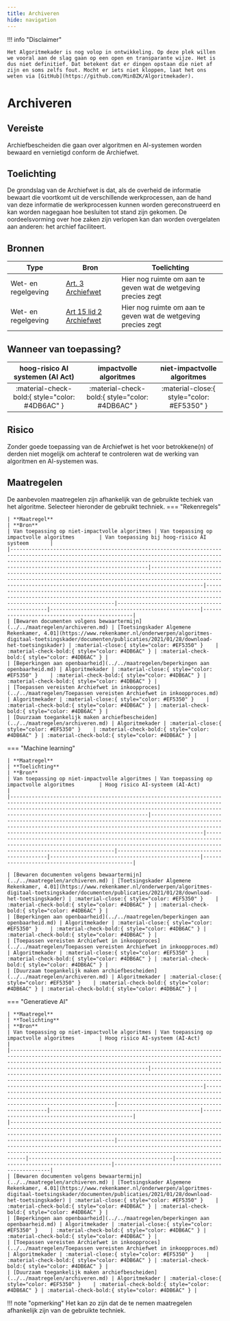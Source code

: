 ```yaml
---
title: Archiveren
hide: navigation
---
```


!!! info "Disclaimer"

    Het Algoritmekader is nog volop in ontwikkeling. Op deze plek willen we vooral aan de slag gaan op een open en transparante wijze. Het is dus niet definitief. Dat betekent dat er dingen opstaan die niet af zijn en soms zelfs fout. Mocht er iets niet kloppen, laat het ons weten via [GitHub](https://github.com/MinBZK/Algoritmekader).

# Archiveren 


## Vereiste
Archiefbescheiden die gaan over algoritmen en AI-systemen worden bewaard en vernietigd conform de Archiefwet.

## Toelichting
De grondslag van de Archiefwet is dat, als de overheid de informatie bewaart die voortkomt uit de verschillende werkprocessen, aan de hand van deze informatie de werkprocessen kunnen worden gereconstrueerd en kan worden nagegaan hoe besluiten tot stand zijn gekomen. De oordeelsvorming over hoe zaken zijn verlopen kan dan worden overgelaten aan anderen: het archief faciliteert. 

## Bronnen

| **Type**            | **Bron**                                                                                                                                                                     | **Toelichting**                                               |
|---------------------|------------------------------------------------------------------------------------------------------------------------------------------------------------------------------|---------------------------------------------------------------|
| Wet- en regelgeving | [Art. 3 Archiefwet](https://wetten.overheid.nl/BWBR0007376/2022-05-01)                                                                                                       | Hier nog ruimte om aan te geven wat de wetgeving precies zegt |
| Wet- en regelgeving | [Art 15 lid 2 Archiefwet](https://wetten.overheid.nl/BWBR0007376/2022-05-01)                                                                                                 | Hier nog ruimte om aan te geven wat de wetgeving precies zegt |

## Wanneer van toepassing?

| **hoog-risico AI systemen (AI Act)** |    **impactvolle algoritmes**    | **niet-impactvolle algoritmes**  |
|:---------------------------------------------------:|:-----------------------------------------------:|:-----------------------------------------------:|
|   :material-check-bold:{ style="color: #4DB6AC" }   | :material-check-bold:{ style="color: #4DB6AC" } | :material-close:{ style="color: #EF5350" } |

## Risico
Zonder goede toepassing van de Archiefwet is het voor betrokkene(n) of derden niet mogelijk om achteraf te controleren wat de werking van algoritmen en AI-systemen was.

## Maatregelen

De aanbevolen maatregelen zijn afhankelijk van de gebruikte techiek van het algoritme. Selecteer hieronder de gebruikt techniek. 
=== "Rekenregels"

    | **Maatregel**                                                                                                                                                                                                                                      | **Bron**                                                                                                                                                                           | Van toepassing op niet-impactvolle algoritmes | Van toepassing op impactvolle algoritmes        | Van toepassing bij hoog-risico AI systeem       |
    |---------------------------------------------------------------------------------------------------------------------------------------------------------------------------------------------------------------------------------------------------------------|-----------------------------------------------------------------------------------------------------------------------------------------------------------------------------------------------------------------------------------|------------------------------------------------------------------------------------------------------------------------------------------------------------------------------------|-----------------------------------------------|-------------------------------------------------|-----------------------------------------------|
    | [Bewaren documenten volgens bewaartermijn](../../maatregelen/archiveren.md) | [Toetsingskader Algemene Rekenkamer, 4.01](https://www.rekenkamer.nl/onderwerpen/algoritmes-digitaal-toetsingskader/documenten/publicaties/2021/01/28/download-het-toetsingskader) | :material-close:{ style="color: #EF5350" }    | :material-check-bold:{ style="color: #4DB6AC" } | :material-check-bold:{ style="color: #4DB6AC" } |
    | [Beperkingen aan openbaarheid](../../maatregelen/beperkingen aan openbaarheid.md) | Algoritmekader | :material-close:{ style="color: #EF5350" }    | :material-check-bold:{ style="color: #4DB6AC" } | :material-check-bold:{ style="color: #4DB6AC" } |
    | [Toepassen vereisten Archiefwet in inkoopproces](../../maatregelen/Toepassen vereisten Archiefwet in inkoopproces.md) | Algoritmekader | :material-close:{ style="color: #EF5350" }    | :material-check-bold:{ style="color: #4DB6AC" } | :material-check-bold:{ style="color: #4DB6AC" } |
    | [Duurzaam toegankelijk maken archiefbescheiden](../../maatregelen/archiveren.md) | Algoritmekader | :material-close:{ style="color: #EF5350" }    | :material-check-bold:{ style="color: #4DB6AC" } | :material-check-bold:{ style="color: #4DB6AC" } |

=== "Machine learning"

    | **Maatregel**                                                                                                                                                                                                                                                 | **Toelichting**                                                                                                                                                                                                                   | **Bron**                                                                                                                                                                           | Van toepassing op niet-impactvolle algoritmes | Van toepassing op impactvolle algoritmes        | Hoog risico AI-systeem (AI-Act)               |
    |---------------------------------------------------------------------------------------------------------------------------------------------------------------------------------------------------------------------------------------------------------------|-----------------------------------------------------------------------------------------------------------------------------------------------------------------------------------------------------------------------------------|------------------------------------------------------------------------------------------------------------------------------------------------------------------------------------|-----------------------------------------------|-------------------------------------------------|-----------------------------------------------|

    | [Bewaren documenten volgens bewaartermijn](../../maatregelen/archiveren.md) | [Toetsingskader Algemene Rekenkamer, 4.01](https://www.rekenkamer.nl/onderwerpen/algoritmes-digitaal-toetsingskader/documenten/publicaties/2021/01/28/download-het-toetsingskader) | :material-close:{ style="color: #EF5350" }    | :material-check-bold:{ style="color: #4DB6AC" } | :material-check-bold:{ style="color: #4DB6AC" } |
    | [Beperkingen aan openbaarheid](../../maatregelen/beperkingen aan openbaarheid.md) | Algoritmekader | :material-close:{ style="color: #EF5350" }    | :material-check-bold:{ style="color: #4DB6AC" } | :material-check-bold:{ style="color: #4DB6AC" } |
    | [Toepassen vereisten Archiefwet in inkoopproces](../../maatregelen/Toepassen vereisten Archiefwet in inkoopproces.md) | Algoritmekader | :material-close:{ style="color: #EF5350" }    | :material-check-bold:{ style="color: #4DB6AC" } | :material-check-bold:{ style="color: #4DB6AC" } |
    | [Duurzaam toegankelijk maken archiefbescheiden](../../maatregelen/archiveren.md) | Algoritmekader | :material-close:{ style="color: #EF5350" }    | :material-check-bold:{ style="color: #4DB6AC" } | :material-check-bold:{ style="color: #4DB6AC" } |

=== "Generatieve AI"

    | **Maatregel**                                                                                                                                                                                                                                                 | **Toelichting**                                                                                                                                                                                                                   | **Bron**                                                                                                                                                                           | Van toepassing op niet-impactvolle algoritmes | Van toepassing op impactvolle algoritmes        | Hoog risico AI-systeem (AI-Act)               |
    |---------------------------------------------------------------------------------------------------------------------------------------------------------------------------------------------------------------------------------------------------------------|-----------------------------------------------------------------------------------------------------------------------------------------------------------------------------------------------------------------------------------|------------------------------------------------------------------------------------------------------------------------------------------------------------------------------------|-----------------------------------------------|-------------------------------------------------|-----------------------------------------------|
    |----------------------------------------------------------------------------------------------------------------------------------------------------------------------------------------------------------------------------------------------------|------------------------------------------------------------------------------------------------------------------------------------------------------------------------------------|-----------------------------------------------|-------------------------------------------------|-------------------------------------------------|
    | [Bewaren documenten volgens bewaartermijn](../../maatregelen/archiveren.md) | [Toetsingskader Algemene Rekenkamer, 4.01](https://www.rekenkamer.nl/onderwerpen/algoritmes-digitaal-toetsingskader/documenten/publicaties/2021/01/28/download-het-toetsingskader) | :material-close:{ style="color: #EF5350" }    | :material-check-bold:{ style="color: #4DB6AC" } | :material-check-bold:{ style="color: #4DB6AC" } |
    | [Beperkingen aan openbaarheid](../../maatregelen/beperkingen aan openbaarheid.md) | Algoritmekader | :material-close:{ style="color: #EF5350" }    | :material-check-bold:{ style="color: #4DB6AC" } | :material-check-bold:{ style="color: #4DB6AC" } |
    | [Toepassen vereisten Archiefwet in inkoopproces](../../maatregelen/Toepassen vereisten Archiefwet in inkoopproces.md) | Algoritmekader | :material-close:{ style="color: #EF5350" }    | :material-check-bold:{ style="color: #4DB6AC" } | :material-check-bold:{ style="color: #4DB6AC" } |
    | [Duurzaam toegankelijk maken archiefbescheiden](../../maatregelen/archiveren.md) | Algoritmekader | :material-close:{ style="color: #EF5350" }    | :material-check-bold:{ style="color: #4DB6AC" } | :material-check-bold:{ style="color: #4DB6AC" } |


!!! note "opmerking"
    Het kan zo zijn dat de te nemen maatregelen afhankelijk zijn van de gebruikte techniek. 



